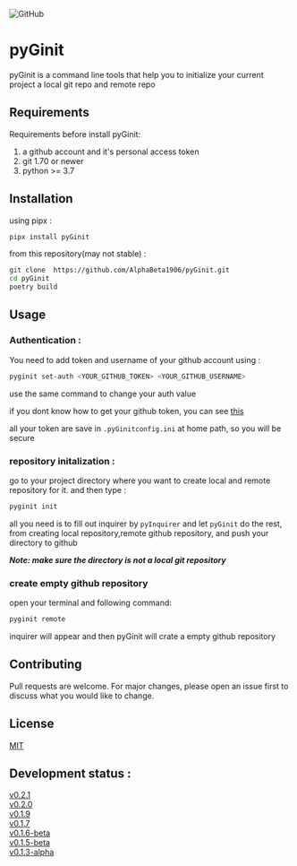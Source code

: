 ![GitHub](https://img.shields.io/github/license/AlphaBeta1906/pyGinit?style=flat-square)
# pyGinit

pyGinit is a command line tools that help you to initialize your current project a local git repo and remote repo

## Requirements
Requirements before install pyGinit:
1. a github account and it's personal access token
2. git 1.70 or newer
3. python >= 3.7

## Installation
using pipx :
```bash
pipx install pyGinit
```
from this repository(may not stable) :
```bash
git clone  https://github.com/AlphaBeta1906/pyGinit.git
cd pyGinit
poetry build
```

## Usage

### Authentication :
You need to add token and username of your github account using :

```bash
pyginit set-auth <YOUR_GITHUB_TOKEN> <YOUR_GITHUB_USERNAME>
```
use the same command to change your auth value

if you dont know how to get your github token, you can see [this](https://docs.github.com/en/github/authenticating-to-github/keeping-your-account-and-data-secure/creating-a-personal-access-token)

all your token are save in `.pyGinitconfig.ini` at home path, so you will be secure

### repository initalization : 

go to your project directory where you want to create local and remote repository for it. and then type :
```bash
pyginit init
```
all you need is to fill out inquirer by `pyInquirer` and let `pyGinit` do the rest, from creating local repository,remote github repository, and push your directory to github   

**_Note: make sure the directory is not a local git repository_**

### create empty github repository
open your terminal and following command:  
```bash
pyginit remote
```

inquirer will appear and then pyGinit will crate a empty github repository 



## Contributing
Pull requests are welcome. For major changes, please open an issue first to discuss what you would like to change.


## License
[MIT](https://github.com/AlphaBeta1906/pyGinit/blob/master/LICENSE)

## Development status :
[v0.2.1](https://github.com/AlphaBeta1906/pyGinit/releases/tag/v0.2.1)  
[v0.2.0](https://github.com/AlphaBeta1906/pyGinit/releases/tag/v0.2.0)  
[v0.1.9](https://github.com/AlphaBeta1906/pyGinit/releases/tag/v0.1.9)  
[v0.1.7](https://github.com/AlphaBeta1906/pyGinit/releases/tag/V0.1.7)  
[v0.1.6-beta](https://github.com/AlphaBeta1906/pyGinit/releases/tag/v0.1.6-beta)    
[v0.1.5-beta](https://github.com/AlphaBeta1906/pyGinit/releases/tag/v0.1.5-beta)   
[v0.1.3-alpha](https://github.com/AlphaBeta1906/pyGinit/releases/tag/v0.1.3-alpha)   

